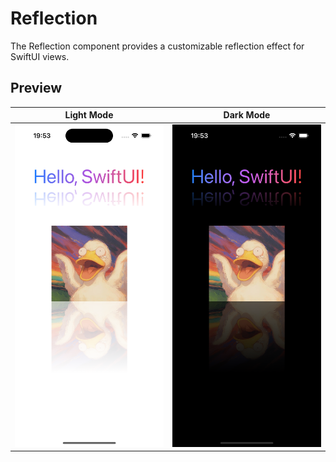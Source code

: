 # Reflection

The Reflection component provides a customizable reflection effect for SwiftUI views.

## Preview

| Light Mode | Dark Mode |
|------------|-----------|
| <img src="img/ReflectionView_light.png" width="300" alt="Reflection View Light"> | <img src="img/ReflectionView_dark.png" width="300" alt="Reflection View Dark"> |

